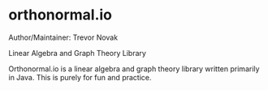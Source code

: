 # orthonormal.io
Author/Maintainer: Trevor Novak

Linear Algebra and Graph Theory Library

Orthonormal.io is a linear algebra and graph theory library written primarily in Java. This is purely for fun and practice. 
